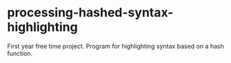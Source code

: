 processing-hashed-syntax-highlighting
=====================================

First year free time project. Program for highlighting syntax based on a hash function.
